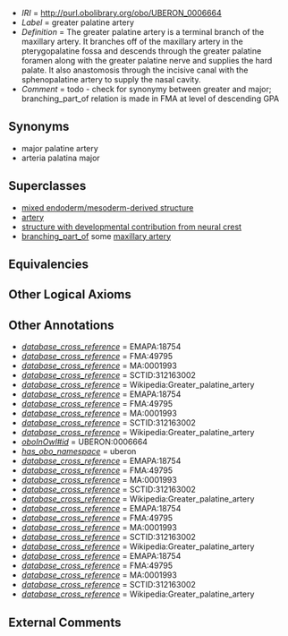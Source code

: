  * *IRI* = http://purl.obolibrary.org/obo/UBERON_0006664
 * *Label* = greater palatine artery
 * *Definition* = The greater palatine artery is a terminal branch of the maxillary artery. It branches off of the maxillary artery in the pterygopalatine fossa and descends through the greater palatine foramen along with the greater palatine nerve and supplies the hard palate. It also anastomosis through the incisive canal with the sphenopalatine artery to supply the nasal cavity.
 * *Comment* = todo - check for synonymy between greater and major; branching_part_of relation is made in FMA at level of descending GPA

## Synonyms

 * major palatine artery
 * arteria palatina major

## Superclasses

 * [mixed endoderm/mesoderm-derived structure](../../UBERON/77/UBERON_0000077.md)
 * [artery](../../UBERON/37/UBERON_0001637.md)
 * [structure with developmental contribution from neural crest](../../UBERON/14/UBERON_0010314.md)
 * [branching_part_of](../../RO/80/RO_0002380.md) some [maxillary artery](../../UBERON/16/UBERON_0001616.md)

## Equivalencies


## Other Logical Axioms


## Other Annotations

 * *[database_cross_reference](../../ef/oboInOwl#hasDbXref.md)* = EMAPA:18754
 * *[database_cross_reference](../../ef/oboInOwl#hasDbXref.md)* = FMA:49795
 * *[database_cross_reference](../../ef/oboInOwl#hasDbXref.md)* = MA:0001993
 * *[database_cross_reference](../../ef/oboInOwl#hasDbXref.md)* = SCTID:312163002
 * *[database_cross_reference](../../ef/oboInOwl#hasDbXref.md)* = Wikipedia:Greater_palatine_artery
 * *[database_cross_reference](../../ef/oboInOwl#hasDbXref.md)* = EMAPA:18754
 * *[database_cross_reference](../../ef/oboInOwl#hasDbXref.md)* = FMA:49795
 * *[database_cross_reference](../../ef/oboInOwl#hasDbXref.md)* = MA:0001993
 * *[database_cross_reference](../../ef/oboInOwl#hasDbXref.md)* = SCTID:312163002
 * *[database_cross_reference](../../ef/oboInOwl#hasDbXref.md)* = Wikipedia:Greater_palatine_artery
 * *[oboInOwl#id](../../id/oboInOwl#id.md)* = UBERON:0006664
 * *[has_obo_namespace](../../ce/oboInOwl#hasOBONamespace.md)* = uberon
 * *[database_cross_reference](../../ef/oboInOwl#hasDbXref.md)* = EMAPA:18754
 * *[database_cross_reference](../../ef/oboInOwl#hasDbXref.md)* = FMA:49795
 * *[database_cross_reference](../../ef/oboInOwl#hasDbXref.md)* = MA:0001993
 * *[database_cross_reference](../../ef/oboInOwl#hasDbXref.md)* = SCTID:312163002
 * *[database_cross_reference](../../ef/oboInOwl#hasDbXref.md)* = Wikipedia:Greater_palatine_artery
 * *[database_cross_reference](../../ef/oboInOwl#hasDbXref.md)* = EMAPA:18754
 * *[database_cross_reference](../../ef/oboInOwl#hasDbXref.md)* = FMA:49795
 * *[database_cross_reference](../../ef/oboInOwl#hasDbXref.md)* = MA:0001993
 * *[database_cross_reference](../../ef/oboInOwl#hasDbXref.md)* = SCTID:312163002
 * *[database_cross_reference](../../ef/oboInOwl#hasDbXref.md)* = Wikipedia:Greater_palatine_artery
 * *[database_cross_reference](../../ef/oboInOwl#hasDbXref.md)* = EMAPA:18754
 * *[database_cross_reference](../../ef/oboInOwl#hasDbXref.md)* = FMA:49795
 * *[database_cross_reference](../../ef/oboInOwl#hasDbXref.md)* = MA:0001993
 * *[database_cross_reference](../../ef/oboInOwl#hasDbXref.md)* = SCTID:312163002
 * *[database_cross_reference](../../ef/oboInOwl#hasDbXref.md)* = Wikipedia:Greater_palatine_artery

## External Comments

